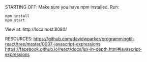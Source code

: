 STARTING OFF:
Make sure you have npm installed.
Run:
```
npm install
npm start
```

View at: http://localhost:8080/

RESOURCES:
https://github.com/davidwparker/programmingtil-react/tree/master/0007-javascript-expressions
https://facebook.github.io/react/docs/jsx-in-depth.html#javascript-expressions
